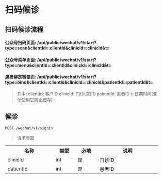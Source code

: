 # 扫码候诊

## 扫码候诊流程

#### 公众号扫码页面: /api/public/wechat/v1/start?type=scan&clientId=:clientId&clinicId=:clinicId&t=
#### 公众号菜单页面: /api/public/wechat/v1/start?type=menu&clientId=:clientId&clinicId=:clinicId&t=
#### 患者绑定微信页: /api/public/wechat/v1/start?type=bind&clientId=:clientId&clinicId=:clinicId&patientId=:patientId&t=

>其中: clientId: 客户ID clinicId: 门诊(店)ID patientId: 患者ID t: 日期时间(变化使用它防止缓存)

## 候诊

```
POST /wechat/v1/signin
```

>请求参数
<table>
    <tr>
        <th style="width:150px;">名称</th>
        <th style="width:60px;">类型</th>
        <th style="width:60px;">必填</th>
        <th style="width:200px;">说明</th>
    </tr>
    <tr>
        <td>clinicId</td>
        <td>int</td>
        <td>是</td>
        <td>门诊ID</td>
    </tr>
    <tr>
        <td>patientId</td>
        <td>int</td>
        <td>是</td>
        <td>患者ID</td>
    </tr>
</table>